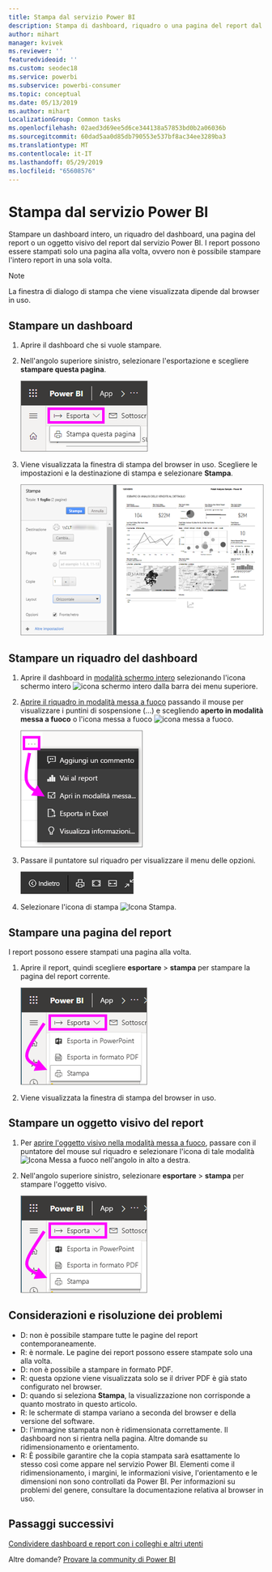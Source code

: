 ```yaml
---
title: Stampa dal servizio Power BI
description: Stampa di dashboard, riquadro o una pagina del report dal servizio Power BI.
author: mihart
manager: kvivek
ms.reviewer: ''
featuredvideoid: ''
ms.custom: seodec18
ms.service: powerbi
ms.subservice: powerbi-consumer
ms.topic: conceptual
ms.date: 05/13/2019
ms.author: mihart
LocalizationGroup: Common tasks
ms.openlocfilehash: 02aed3d69ee5d6ce344138a57853bd0b2a06036b
ms.sourcegitcommit: 60dad5aa0d85db790553e537bf8ac34ee3289ba3
ms.translationtype: MT
ms.contentlocale: it-IT
ms.lasthandoff: 05/29/2019
ms.locfileid: "65608576"
---
```

# <a name="printing-from-the-power-bi-service"></a>Stampa dal servizio Power BI
Stampare un dashboard intero, un riquadro del dashboard, una pagina del report o un oggetto visivo del report dal servizio Power BI. I report possono essere stampati solo una pagina alla volta, ovvero non è possibile stampare l'intero report in una sola volta.

   > [!NOTE]
   > La finestra di dialogo di stampa che viene visualizzata dipende dal browser in uso.
   > 
## <a name="print-a-dashboard"></a>Stampare un dashboard
1. Aprire il dashboard che si vuole stampare.
2. Nell'angolo superiore sinistro, selezionare l'esportazione e scegliere **stampare questa pagina**.
   
    ![Opzione Stampa dashboard](./media/end-user-print/power-bi-dashboard-print.png)
3. Viene visualizzata la finestra di stampa del browser in uso. Scegliere le impostazioni e la destinazione di stampa e selezionare **Stampa**.
   

   
    ![Finestra di dialogo Stampa](./media/end-user-print/pbi_print_dash_new2.png)

## <a name="print-a-dashboard-tile"></a>Stampare un riquadro del dashboard
1. Aprire il dashboard in [modalità schermo intero](end-user-focus.md) selezionando l'icona schermo intero ![icona schermo intero](./media/end-user-print/power-bi-full-screen-icon.png) dalla barra dei menu superiore.
3. [Aprire il riquadro in modalità messa a fuoco](end-user-focus.md) passando il mouse per visualizzare i puntini di sospensione (...) e scegliendo **aperto in modalità messa a fuoco** o l'icona messa a fuoco ![icona messa a fuoco](./media/end-user-print/power-bi-focus-icon.png).
   
    ![Menu di puntini di sospensione](./media/end-user-print/power-bi-menu-options.png)
4. Passare il puntatore sul riquadro per visualizzare il menu delle opzioni.
   
    ![Menu delle opzioni a schermo intero](./media/end-user-print/menu-options-new.png)
4. Selezionare l'icona di stampa ![Icona Stampa](./media/end-user-print/print-icon.png).     
   

## <a name="print-a-report-page"></a>Stampare una pagina del report
I report possono essere stampati una pagina alla volta.

1. Aprire il report, quindi scegliere **esportare** > **stampa** per stampare la pagina del report corrente.
   
    ![Menu File di Power BI](./media/end-user-print/power-bi-report-print.png)
3. Viene visualizzata la finestra di stampa del browser in uso.
   


## <a name="print-a-report-visual"></a>Stampare un oggetto visivo del report
1. Per [aprire l'oggetto visivo nella modalità messa a fuoco](end-user-focus.md), passare con il puntatore del mouse sul riquadro e selezionare l'icona di tale modalità ![Icona Messa a fuoco](./media/end-user-print/power-bi-focus-icon.png) nell'angolo in alto a destra.

2. Nell'angolo superiore sinistro, selezionare **esportare** > **stampa** per stampare l'oggetto visivo.

    ![Menu File di Power BI](./media/end-user-print/power-bi-report-print.png)



## <a name="considerations-and-troubleshooting"></a>Considerazioni e risoluzione dei problemi

* D: non è possibile stampare tutte le pagine del report contemporaneamente.    
* R: è normale. Le pagine dei report possono essere stampate solo una alla volta.
* D: non è possibile a stampare in formato PDF.    
* R: questa opzione viene visualizzata solo se il driver PDF è già stato configurato nel browser.    
* D: quando si seleziona **Stampa**, la visualizzazione non corrisponde a quanto mostrato in questo articolo.    
* R: le schermate di stampa variano a seconda del browser e della versione del software.
* D: l'immagine stampata non è ridimensionata correttamente.  Il dashboard non si rientra nella pagina. Altre domande su ridimensionamento e orientamento.    
* R: È possibile garantire che la copia stampata sarà esattamente lo stesso così come appare nel servizio Power BI. Elementi come il ridimensionamento, i margini, le informazioni visive, l'orientamento e le dimensioni non sono controllati da Power BI. Per informazioni su problemi del genere, consultare la documentazione relativa al browser in uso.      

## <a name="next-steps"></a>Passaggi successivi
[Condividere dashboard e report con i colleghi e altri utenti](../service-share-dashboards.md)

Altre domande? [Provare la community di Power BI](http://community.powerbi.com/)

